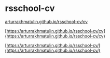 # rsschool-cv

[arturrakhmatulin.github.io/rsschool-cv/cv](https://arturrakhmatulin.github.io/rsschool-cv/cv)

[https://arturrakhmatulin.github.io/rsschool-cv/cv](https://arturrakhmatulin.github.io/rsschool-cv/cv)


[https://arturrakhmatulin.github.io/rsschool-cv/](https://arturrakhmatulin.github.io/rsschool-cv/)
